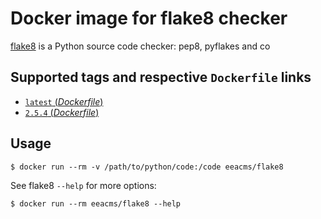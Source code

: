# Docker image for flake8 checker

[flake8](https://pypi.python.org/pypi/flake8) is a Python source code checker: pep8, pyflakes and co


## Supported tags and respective `Dockerfile` links

- [`latest` (*Dockerfile*)](https://github.com/eea/eea.docker.flake8/blob/master/Dockerfile)
- [`2.5.4` (*Dockerfile*)](https://github.com/eea/eea.docker.flake8/blob/2.5.4/Dockerfile)

## Usage

```console
$ docker run --rm -v /path/to/python/code:/code eeacms/flake8
```

See flake8 `--help` for more options:

```console
$ docker run --rm eeacms/flake8 --help
```
